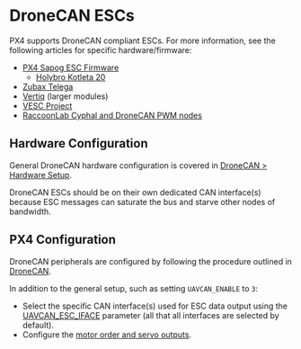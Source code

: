 # DroneCAN ESCs

PX4 supports DroneCAN compliant ESCs.
For more information, see the following articles for specific hardware/firmware:

- [PX4 Sapog ESC Firmware](sapog.md)
  - [Holybro Kotleta 20](holybro_kotleta.md)
- [Zubax Telega](zubax_telega.md)
- [Vertiq](../peripherals/vertiq.md) (larger modules)
- [VESC Project](../peripherals/vesc.md)
- [RaccoonLab Cyphal and DroneCAN PWM nodes](raccoonlab_nodes.md)

## Hardware Configuration

General DroneCAN hardware configuration is covered in [DroneCAN > Hardware Setup](../dronecan/index.md#hardware-setup).

DroneCAN ESCs should be on their own dedicated CAN interface(s) because ESC messages can saturate the bus and starve other nodes of bandwidth.

## PX4 Configuration

DroneCAN peripherals are configured by following the procedure outlined in [DroneCAN](../dronecan/index.md).

In addition to the general setup, such as setting `UAVCAN_ENABLE` to `3`:

- Select the specific CAN interface(s) used for ESC data output using the [UAVCAN_ESC_IFACE](../advanced_config/parameter_reference.md#UAVCAN_ESC_IFACE) parameter (all that all interfaces are selected by default).
- Configure the [motor order and servo outputs](../config/actuators.md).
